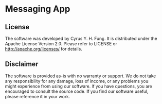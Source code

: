 # Messaging App

## License

The software was developed by Cyrus Y. H. Fung. It is distributed under the Apache License Version 2.0. Please refer to LICENSE or http://apache.org/licenses/ for details.

## Disclaimer

The software is provided as-is with no warranty or support. We do not take any responsibility for any damage, loss of income, or any problems you might experience from using our software. If you have questions, you are encouraged to consult the source code. If you find our software useful, please reference it in your work.
